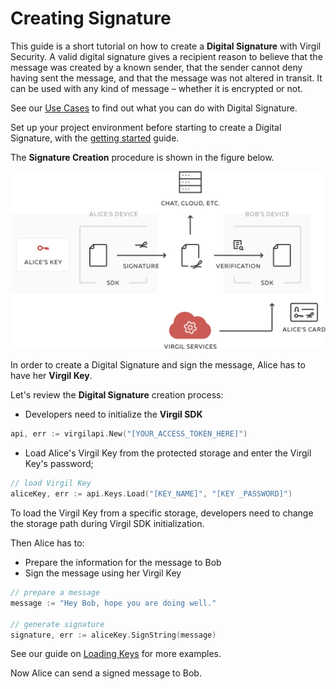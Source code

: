 # Creating Signature

This guide is a short tutorial on how to create a **Digital Signature** with Virgil Security. A valid digital signature gives a recipient reason to believe that the message was created by a known sender, that the sender cannot deny having sent the message, and that the message was not altered in transit. It can be used with any kind of message – whether it is encrypted or not.

See our [Use Cases](https://github.com/VirgilSecurity/virgil-sdk-go/tree/docs-review/documentation) to find out what you can do with Digital Signature.

Set up your project environment before starting to create a Digital Signature, with the [getting started](/documentation/guides/configuration/client-configuration.md) guide.

The **Signature Creation** procedure is shown in the figure below.

![Virgil Signature Intro](/documentation/img/Signature_introduction.png "Create Signature")

In order to create a Digital Signature and sign the message, Alice has to have her **Virgil Key**.


Let's review the **Digital Signature** creation process:

- Developers need to initialize the **Virgil SDK**

```go
api, err := virgilapi.New("[YOUR_ACCESS_TOKEN_HERE]")
```

- Load Alice's Virgil Key from the protected storage and enter the Virgil Key's password;

```go
// load Virgil Key
aliceKey, err := api.Keys.Load("[KEY_NAME]", "[KEY _PASSWORD]")
```


To load the Virgil Key from a specific storage, developers need to change the storage path during Virgil SDK initialization.

Then Alice has to:
- Prepare the information for the message to Bob
- Sign the message using her Virgil Key

```go
// prepare a message
message := "Hey Bob, hope you are doing well."

// generate signature
signature, err := aliceKey.SignString(message)
```

See our guide on [Loading Keys](/documentation/guides/virgil-key/loading-key.md) for more examples.

Now Alice can send a signed message to Bob.
